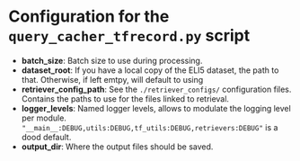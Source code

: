 # Configuration for the `query_cacher_tfrecord.py` script
- **batch_size**: Batch size to use during processing.
- **dataset_root**: If you have a local copy of the ELI5 dataset, the path
  to that. Otherwise, if left emtpy, will default to using 
- **retriever_config_path**: See the `./retriever_configs/` configuration files. 
  Contains the paths to use for the files linked to retrieval.
- **logger_levels**: Named logger levels, allows to modulate the logging level 
  per module. `"__main__:DEBUG,utils:DEBUG,tf_utils:DEBUG,retrievers:DEBUG"` 
  is a dood default.
- **output_dir**: Where the output files should be saved.
